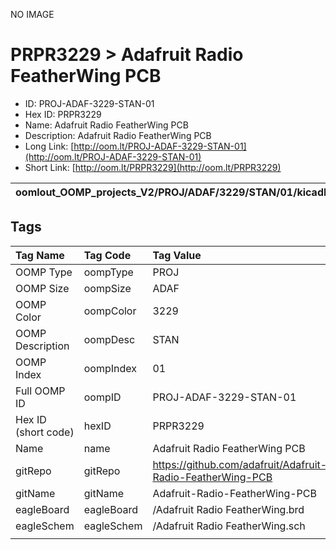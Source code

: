 


  
NO IMAGE  
# PRPR3229 > Adafruit Radio FeatherWing PCB

- ID: PROJ-ADAF-3229-STAN-01
- Hex ID: PRPR3229
- Name: Adafruit Radio FeatherWing PCB
- Description: Adafruit Radio FeatherWing PCB
- Long Link: [http://oom.lt/PROJ-ADAF-3229-STAN-01](http://oom.lt/PROJ-ADAF-3229-STAN-01)
- Short Link: [http://oom.lt/PRPR3229](http://oom.lt/PRPR3229)
  

|oomlout_OOMP_projects_V2/PROJ/ADAF/3229/STAN/01/kicadPcb3dFront.png|oomlout_OOMP_projects_V2/PROJ/ADAF/3229/STAN/01/kicadPcb3dBack.png|oomlout_OOMP_projects_V2/PROJ/ADAF/3229/STAN/01/kicadPcb3d.png||
| :---: | :---: | :---: | :---: |

## Tags
  

|Tag Name|Tag Code|Tag Value|
| :--- | :--- | :--- |
|OOMP Type|oompType|PROJ|
|OOMP Size|oompSize|ADAF|
|OOMP Color|oompColor|3229|
|OOMP Description|oompDesc|STAN|
|OOMP Index|oompIndex|01|
|Full OOMP ID|oompID|PROJ-ADAF-3229-STAN-01|
|Hex ID (short code)|hexID|PRPR3229|
|Name|name|Adafruit Radio FeatherWing PCB|
|gitRepo|gitRepo|https://github.com/adafruit/Adafruit-Radio-FeatherWing-PCB|
|gitName|gitName|Adafruit-Radio-FeatherWing-PCB|
|eagleBoard|eagleBoard|/Adafruit Radio FeatherWing.brd|
|eagleSchem|eagleSchem|/Adafruit Radio FeatherWing.sch|
||||
